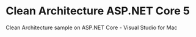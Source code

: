 # Clean Architecture ASP.NET Core 5
Clean Architecture sample on ASP.NET Core - Visual Studio for Mac
